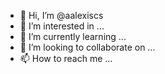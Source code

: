 - 👋 Hi, I’m @aalexiscs
- 👀 I’m interested in ...
- 🌱 I’m currently learning ...
- 💞️ I’m looking to collaborate on ...
- 📫 How to reach me ...

<!---
aalexiscs/aalexiscs is a ✨ special ✨ repository because its `README.md` (this file) appears on your GitHub profile.
You can click the Preview link to take a look at your changes.
--->
